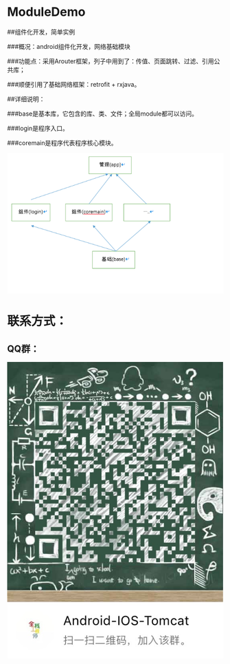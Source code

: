 # ModuleDemo
##组件化开发，简单实例

###概况：android组件化开发，网络基础模块

###功能点：采用Arouter框架，列子中用到了：传值、页面跳转、过滤、引用公共库；

###顺便引用了基础网络框架：retrofit + rxjava。

##详细说明：

###base是基本库，它包含的库、类、文件；全局module都可以访问。

###login是程序入口。

###coremain是程序代表程序核心模块。

![Aaron Swartz](https://github.com/ALiSir/ModuleDemo/raw/8974ab0887925096ba5d7f3b15ebc87a14a2476e/app/src/main/res/mipmap-xxhdpi/show.png)


# 联系方式：

## QQ群：
  
![Aaron Swartz](https://github.com/ALiSir/Resource/raw/master/Images/qq.JPG "扫一扫，加入QQ群！")

